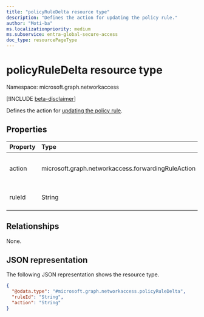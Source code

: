 ```yaml
---
title: "policyRuleDelta resource type"
description: "Defines the action for updating the policy rule."
author: "Moti-ba"
ms.localizationpriority: medium
ms.subservice: entra-global-secure-access
doc_type: resourcePageType
---
```


# policyRuleDelta resource type

Namespace: microsoft.graph.networkaccess

[!INCLUDE [beta-disclaimer](../../includes/beta-disclaimer.md)]

Defines the action for [updating the policy rule](../api/networkaccess-forwardingpolicy-updatepolicyrules.md).

## Properties
|Property|Type|Description|
|:---|:---|:---|
|action|microsoft.graph.networkaccess.forwardingRuleAction|Required. The possible values are: `bypass`, `forward`, `unknownFutureValue`.|
|ruleId|String|The identifier of the policy rule to update.|

## Relationships
None.

## JSON representation
The following JSON representation shows the resource type.
<!-- {
  "blockType": "resource",
  "@odata.type": "microsoft.graph.networkaccess.policyRuleDelta"
}
-->
``` json
{
  "@odata.type": "#microsoft.graph.networkaccess.policyRuleDelta",
  "ruleId": "String",
  "action": "String"
}
```

